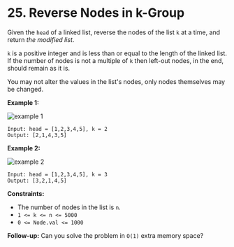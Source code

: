 # 25. Reverse Nodes in k-Group

Given the `head` of a linked list, reverse the nodes of the list `k` at a time, and return *the modified list*.

`k` is a positive integer and is less than or equal to the length of the linked list. If the number of nodes is not a multiple of `k` then left-out nodes, in the end, should remain as it is.

You may not alter the values in the list's nodes, only nodes themselves may be changed.

**Example 1:**

![example 1](https://assets.leetcode.com/uploads/2020/10/03/reverse_ex1.jpg)

```()
Input: head = [1,2,3,4,5], k = 2
Output: [2,1,4,3,5]
```

**Example 2:**

![example 2](https://assets.leetcode.com/uploads/2020/10/03/reverse_ex2.jpg)

```()
Input: head = [1,2,3,4,5], k = 3
Output: [3,2,1,4,5]
```

**Constraints:**

- The number of nodes in the list is `n`.
- `1 <= k <= n <= 5000`
- `0 <= Node.val <= 1000`

**Follow-up:** Can you solve the problem in `O(1)` extra memory space?
